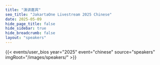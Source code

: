 ```yaml
---
title: "演讲嘉宾"
seo_title: "JakartaOne Livestream 2025 Chinese"
date: 2025-05-09
hide_page_title: false
hide_sidebar: true
hide_breadcrumb: false
layout: "speakers"
---
```


{{< events/user_bios year="2025" event="chinese" source="speakers" imgRoot="/images/speakers/" >}}
